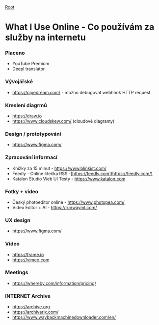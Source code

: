 [Root](../README.md)

# What I Use Online - Co používám za služby na internetu

### Placeno
- YouTube Premium
- Deepl translator

### Vývojářské
 - https://pipedream.com/ - možno debugovat webhhok HTTP request

### Kreslení diagrmů
- https://draw.io
- https://www.cloudskew.com/ (cloudové diagramy)

### Design / prototypování
- https://www.figma.com/

### Zpracování informací
- Knížky za 15 minut - https://www.blinkist.com/
- Feedly - Online čtečka RSS -[https://feedly.com](https://feedly.com/)
- Katalon Studio Web UI Testy  - https://www.katalon.com

### Fotky + video
- Český photoeditor online - https://www.photopea.com/
- Video Editor + AI - https://runwayml.com/
### UX design 
- https://www.figma.com/

### Video
- https://frame.io
- https://vimeo.com  

### Meetings
- https://whereby.com/information/pricing/

### INTERNET Archive
-  https://archive.org
-  https://archivarix.com/
-  https://www.waybackmachinedownloader.com/en/
